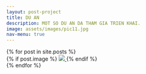 ```yaml
---
layout: post-project
title: DU AN
description: MOT SO DU AN DA THAM GIA TRIEN KHAI.
image: assets/images/pic11.jpg
nav-menu: true
---
```

<section id="photos">
<div class="row-no-gutters">
    {% for post in site.posts %}
	<div class="img_wrap">
		{% if post.image %}
		<a href="{{site.baseurl}}{{post.url}}" class="portfolio-box">
		  <img src="{{site.baseurl}}/assets/images/thumbs/{{ post.title }}/{{ post.image }}" class="image" >	
		</a>
		<p class="img_description">{{post.description}}</p>
		{% endif %}
	</div>
   {% endfor %}
</div>
</div>

<!-- <script src="{{site.baseurl}}/js/photo-grid.js"></script> -->
<script>
function getRandomSize(min, max) {
  return Math.round(Math.random() * (max - min) + min);
}
</script>

<style>
<!-- Show text -->
.img_wrap {
  position: relative;
  height: auto;
  width: auto;
}
 
.img_description {
	position: absolute;
	top:0;
	bottom: 0;
	left: 0;
	right: 0;
	color: #fff;
	visibility: hidden;
	opacity: 0;
	font-size: 25px;
	Text-align:center;
 
  /* transition effect. not necessary */
  transition: opacity .2s, visibility .2s;
}
 
.img_wrap:hover .img_description {
  visibility: visible;
  opacity: 1;
}
.img_wrap:hover .img_description {
  visibility: visible;
  opacity: 1;
}

<!-- image fade -->
.img_wrap:hover .image {
  opacity: 0.3;
}

.img_wrap:hover .middle {
  opacity: 1;
}

.text {
  background-color: #4CAF50;
  color: white;
  font-size: 16px;
  padding: 16px 32px;
}
</style>